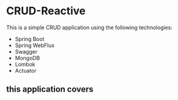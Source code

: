 # CRUD-Reactive

This is a simple CRUD application using the following technologies:
 - Spring Boot
 - Spring WebFlux
 - Swagger
 - MongoDB
 - Lombok
 - Actuator

this application covers
 - 